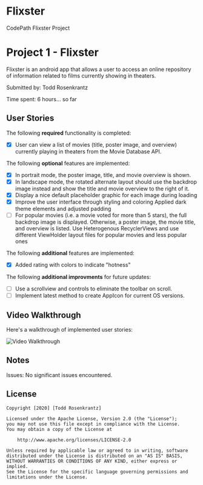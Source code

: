 # Flixster
CodePath Flixster Project

# Project 1 - Flixster

Flixster is an android app that allows a user to access an online repository of information related to films currently showing in theaters.

Submitted by: Todd Rosenkrantz

Time spent: 6 hours... so far

## User Stories

The following **required** functionality is completed:
* [X] User can view a list of movies (title, poster image, and overview) currently playing in theaters from the Movie Database API.

The following **optional** features are implemented:
* [X] In portrait mode, the poster image, title, and movie overview is shown.
* [X] In landscape mode, the rotated alternate layout should use the backdrop image instead and show the title and movie overview to the right of it.
* [X] Display a nice default placeholder graphic for each image during loading
* [X] Improve the user interface through styling and coloring
      Applied dark theme elements and adjusted padding
* [ ] For popular movies (i.e. a movie voted for more than 5 stars), the full backdrop image is displayed.
      Otherwise, a poster image, the movie title, and overview is listed. Use Heterogenous RecyclerViews
      and use different ViewHolder layout files for popular movies and less popular ones
      
The following **additional** features are implemented:

* [X] Added rating with colors to indicate "hotness"

The following **additional improvments** for future updates:
* [ ] Use a scrollview and controls to eliminate the toolbar on scroll.
* [ ] Implement latest method to create AppIcon for current OS versions.

## Video Walkthrough

Here's a walkthrough of implemented user stories:

<img src='./Flixster.gif' title='Video Walkthrough' width='' alt='Video Walkthrough' />

## Notes

Issues:
    No significant issues encountered.
    
## License

    Copyright [2020] [Todd Rosenkrantz]

    Licensed under the Apache License, Version 2.0 (the "License");
    you may not use this file except in compliance with the License.
    You may obtain a copy of the License at

        http://www.apache.org/licenses/LICENSE-2.0

    Unless required by applicable law or agreed to in writing, software
    distributed under the License is distributed on an "AS IS" BASIS,
    WITHOUT WARRANTIES OR CONDITIONS OF ANY KIND, either express or implied.
    See the License for the specific language governing permissions and
    limitations under the License.
